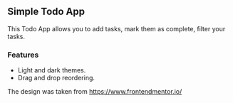 ## Simple Todo App

This Todo App allows you to add tasks, mark them as complete, filter your tasks.

### Features

- Light and dark themes.
- Drag and drop reordering.

The design was taken from https://www.frontendmentor.io/
